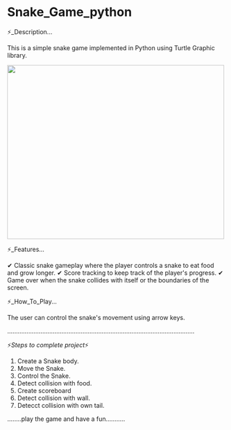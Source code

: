 # Snake_Game_python

⚡_Description...

This is a simple snake game implemented in Python using Turtle Graphic library.

<img src = "https://github.com/HarshanaPrabhath/Snake_Game_python/assets/132127313/7ebf66b3-d141-410a-a39f-fbb33a7d4867)](https://private-user-images.githubusercontent.com/132127313/302996381-7ebf66b3-d141-410a-a39f-fbb33a7d4867.png" width="500" height="400" />

⚡_Features...

✔ Classic snake gameplay where the player controls a snake to eat food and grow longer.
✔ Score tracking to keep track of the player's progress.
✔ Game over when the snake collides with itself or the boundaries of the screen.

⚡_How_To_Play...

The user can control the snake's movement using arrow keys.

...........................................................................................................

⚡*Steps to complete project*⚡

1. Create a Snake body.
2. Move the Snake.
3. Control the Snake.
4. Detect collision with food.
5. Create scoreboard
6. Detect collision with wall.
7. Detecct collision with own tail.

........play the game and have a fun...........
